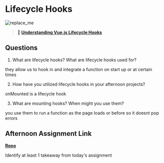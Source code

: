 # Lifecycle Hooks

![replace_me](https://codeworks.blob.core.windows.net/public/assets/img/illustrations/placeholder.svg)

> **📖 [Understanding Vue.js Lifecycle Hooks](https://codeworksacademy.com/fs-student-guide/resources/wk6/03-Vue-Lifecycle-Hooks)**

## Questions

1. What are lifecycle hooks? What are lifecycle hooks used for?

they allow us to hook in and integrate a function on start up or at certain times

2. How have you utilized lifecycle hooks in your afternoon projects?

onMounted is a lifecycle hook

3. What are mounting hooks? When might you use them?

you use them to run a function as the page loads or before so it doesnt pop errors

## Afternoon Assignment Link

**[Repo](https://github.com/JonathonMcNamara/<ASSIGNMENT_REPO>)**

Identify at least 1 takeaway from today's assignment

